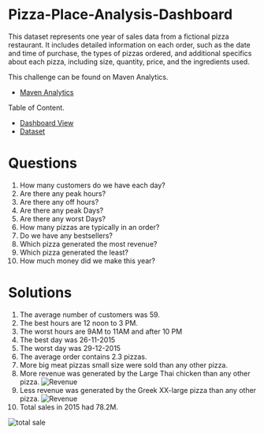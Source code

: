 # Pizza-Place-Analysis-Dashboard
This dataset represents one year of sales data from a fictional pizza restaurant. It includes detailed information on each order, such as the date and time of purchase, the types of pizzas ordered, and additional specifics about each pizza, including size, quantity, price, and the ingredients used.

This challenge can be found on Maven Analytics.
-	<a href="https://www.mavenanalytics.io/data-playground?order=date_added%2Cdesc&search=pizza">Maven Analytics</a>

Table of Content.

- <a href="https://github.com/mjahan11/Pizza-Place-Analysis-Dashboard/blob/main/Pizza%20Place%20Report%20.jpg">Dashboard View</a>
- <a href="https://www.mavenanalytics.io/data-playground?order=date_added%2Cdesc&search=pizza">Dataset</a>
# Questions
1. How many customers do we have each day?
2. Are there any peak hours?
3. Are there any off hours?
4. Are there any peak Days?
5. Are there any worst Days?
6. How many pizzas are typically in an order?
7. Do we have any bestsellers?
8. Which pizza generated the most revenue? 
9. Which pizza generated the least?
10. How much money did we make this year?
    
# Solutions
1. The average number of customers was 59.
2. The best hours are 12 noon to 3 PM.
3. The worst hours are 9AM to 11AM and after 10 PM
4. The best day was 26-11-2015
5. The worst day was 29-12-2015
6. The average order contains 2.3 pizzas.
7. More big meat pizzas small size were sold than any other pizza.
8. More revenue was generated by the Large Thai chicken than any other pizza.
 ![Revenue](https://github.com/user-attachments/assets/38b9e02f-78fd-40bf-b8ac-f4c1fbe30ae9)
10. Less revenue was generated by the Greek XX-large pizza than any other pizza.
 ![Revenue](https://github.com/user-attachments/assets/38b9e02f-78fd-40bf-b8ac-f4c1fbe30ae9)
12. Total sales in 2015 had 78.2M.
    
![total sale](https://github.com/user-attachments/assets/a0990145-f55d-443b-81cb-ff4108993a82)
